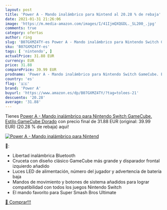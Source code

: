 ```yaml
---
layout: post
title: 'Power A - Mando inalámbrico para Nintend al 20.28 % de rebaja'
date: 2021-01-31 21:26:06
image: 'https://m.media-amazon.com/images/I/41IjmQXQGDL._SL200_.jpg'
comments: true
category: ofertas
author: ring
slug: 'B07GXMZ4TY-es Power A - Mando inalámbrico para Nintendo Switch GameCube....'
sku: 'B07GXMZ4TY-es'
tags: [ 'nintendo', ]
actualPrice: 31.88 EUR
currency: EUR
price: 31.88
comparePrice: 39.99 EUR
prodname: 'Power A - Mando inalámbrico para Nintendo Switch GameCube. Estilo GameCube Dorado'
country: 'es'
flag: '🇪🇸'
brand: 'Power A'
buyurl: 'https://www.amazon.es/dp/B07GXMZ4TY/?tag=tolees-21'
descuento: '20.28'
average: '31.88'
---
```


Tienes [Power A - Mando inalámbrico para Nintendo Switch GameCube. Estilo GameCube Dorado](https://www.amazon.es/dp/B07GXMZ4TY/?tag=tolees-21) con precio final de  31.88 EUR (original: 39.99 EUR) (20.28 %  de rebaja) aqui!

[![Power A - Mando inalámbrico para Nintend](https://m.media-amazon.com/images/I/41IjmQXQGDL._SL200_.jpg)](https://www.amazon.es/dp/B07GXMZ4TY/?tag=tolees-21)

🔎:

- Libertad inalámbrica Bluetooth
- Cruceta con diseño clásico GameCube más grande y disparador frontal izquierdo añadido
- Luces LED de alimentación, número del jugador y advertencia de batería baja
- Mandos de movimiento y botones de sistema añadidos para lograr compatibilidad con todos los juegos Nintendo Switch
- El mando favorito para Super Smash Bros Ultimate

[🛒 Comprar!!!](https://www.amazon.es/dp/B07GXMZ4TY/?tag=tolees-21)
